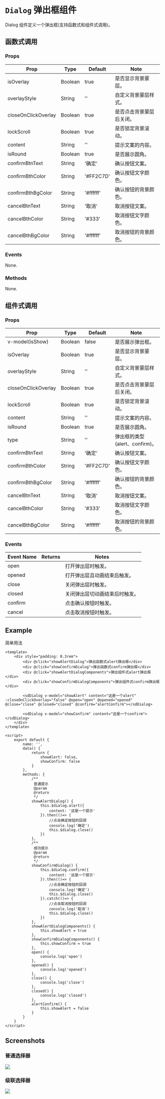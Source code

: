 # `Dialog` 弹出框组件
Dialog 组件定义一个弹出框(支持函数式和组件式调用)。

## 函数式调用
### Props
| Prop | Type | Default | Note |
|---|---|---|---|
| isOverlay | Boolean | true | 是否显示背景蒙层。
| overlayStyle | String | '' | 自定义背景蒙层样式。
| closeOnClickOverlay | Boolean | true | 是否点击背景蒙层后关闭。
| lockScroll | Boolean | true | 是否锁定背景滚动。
| content | String | '' | 提示文案的内容。
| isRound | Boolean | true | 是否展示圆角。
| confirmBtnText | String | '确定' | 确认按钮文案。
| confirmBthColor | String | '#FF2C7D' | 确认按钮文字颜色。
| confirmBthBgColor | String | '#ffffff' | 确认按钮的背景颜色。
| cancelBtnText | String | '取消' | 取消按钮文案。
| cancelBthColor | String | '#333' | 取消按钮文字颜色。
| cancelBthBgColor | String | '#ffffff' | 取消按钮的背景颜色。
### Events
None.
### Methods
None.


## 组件式调用
### Props
| Prop | Type | Default | Note |
|---|---|---|---|
| v-model(isShow) | Boolean | false | 是否展示弹出框。
| isOverlay | Boolean | true | 是否显示背景蒙层。
| overlayStyle | String | '' | 自定义背景蒙层样式。
| closeOnClickOverlay | Boolean | true | 是否点击背景蒙层后关闭。
| lockScroll | Boolean | true | 是否锁定背景滚动。
| content | String | '' | 提示文案的内容。
| isRound | Boolean | true | 是否展示圆角。
| type | String | '' | 弹出框的类型(alert、confirm)。
| confirmBtnText | String | '确定' | 确认按钮文案。
| confirmBthColor | String | '#FF2C7D' | 确认按钮文字颜色。
| confirmBthBgColor | String | '#ffffff' | 确认按钮的背景颜色。
| cancelBtnText | String | '取消' | 取消按钮文案。
| cancelBthColor | String | '#333' | 取消按钮文字颜色。
| cancelBthBgColor | String | '#ffffff' | 取消按钮的背景颜色。
### Events
| Event Name | Returns | Notes |
|---|---|---|
| open |  | 打开弹出层时触发。
| opened |  | 打开弹出层且动画结束后触发。
| close | | 关闭弹出层时触发。
| closed | | 关闭弹出层切动画结束后时触发。
| confirm | | 点击确认按钮时触发。
| cancel | | 点击取消按钮时触发。



## Example
简单用法

```
<template>
    <div style="padding: 0.3rem">
        <div @click="showAlertDialog">弹出函数式alert弹出框</div>
        <div @click="showConfirmDialog">弹出函数式confirm弹出框</div>
        <div @click="showAlertDialogComponents">弹出组件式alert弹出框</div>
        <div @click="showConfirmDialogComponents">弹出组件式confirm弹出框</div>

        <sdDialog v-model="showAlert" content="这是一个alert" :closeOnClickOverlay="false" @open="open" @opened="opened" @close="close" @closed="closed" @confirm="alertConfirm"></sdDialog>

        <sdDialog v-model="showConfirm" content="这是一个confirm"></sdDialog>
    </div>
</template>

<script>
    export default {
        name: '',
        data() {
            return {
                showAlert: false,
                showConfirm: false
            }
        },
        methods: {
            /**
             普通提示
             @param
             @return
             */
            showAlertDialog() {
                this.$dialog.alert({
                    content: '这是一个提示'
                }).then(()=> {
                    //点击确定按钮的回调
                    console.log('确定')
                    this.$dialog.close()
                })
            },
            /**
             成功提示
             @param
             @return
             */
            showConfirmDialog() {
                this.$dialog.confirm({
                    content: '这是一个提示'
                }).then(()=> {
                    //点击确定按钮的回调
                    console.log('确定')
                    this.$dialog.close()
                }).catch(()=> {
                    //点击取消按钮的回调
                    console.log('取消')
                    this.$dialog.close()
                })
            },
            showAlertDialogComponents() {
                this.showAlert = true
            },
            showConfirmDialogComponents() {
                this.showConfirm = true
            },
            open() {
                console.log('open')
            },
            opened() {
                console.log('opened')
            },
            close() {
                console.log('close')
            },
            closed() {
                console.log('closed')
            },
            alertConfirm() {
                this.showAlert = false
            }
        }
    }
</script>
```

## Screenshots
### 普通选择器
![](https://rightinhome.oss-cn-hangzhou.aliyuncs.com/jlbk_xcx/2020/08/07/1596770770530.gif)

### 级联选择器
![](https://rightinhome.oss-cn-hangzhou.aliyuncs.com/jlbk_xcx/2020/08/07/1596770998636.gif)


